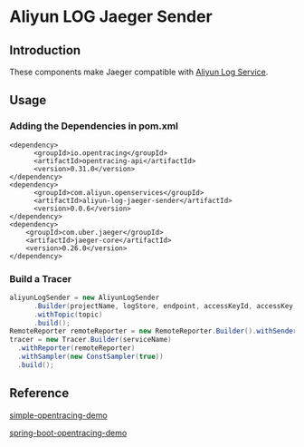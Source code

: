 # Aliyun LOG Jaeger Sender
## Introduction
These components make Jaeger compatible with [Aliyun Log Service](https://help.aliyun.com/product/28958.html).

## Usage
###  Adding the Dependencies in pom.xml
```
<dependency>
      <groupId>io.opentracing</groupId>
      <artifactId>opentracing-api</artifactId>
      <version>0.31.0</version>
</dependency>
<dependency>
      <groupId>com.aliyun.openservices</groupId>
      <artifactId>aliyun-log-jaeger-sender</artifactId>
      <version>0.0.6</version>
</dependency>
<dependency>
    <groupId>com.uber.jaeger</groupId>
    <artifactId>jaeger-core</artifactId>
    <version>0.26.0</version>
</dependency>
```

### Build a Tracer
```java
aliyunLogSender = new AliyunLogSender
      .Builder(projectName, logStore, endpoint, accessKeyId, accessKey)
      .withTopic(topic)
      .build();
RemoteReporter remoteReporter = new RemoteReporter.Builder().withSender(aliyunLogSender).build();
tracer = new Tracer.Builder(serviceName)
  .withReporter(remoteReporter)
  .withSampler(new ConstSampler(true))
  .build();
```

## Reference
[simple-opentracing-demo](https://github.com/brucewu-fly/simple-opentracing-demo)

[spring-boot-opentracing-demo](https://github.com/brucewu-fly/spring-boot-opentracing-demo)
